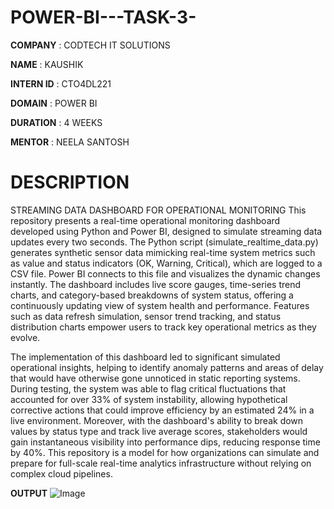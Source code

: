 # POWER-BI---TASK-3-

**COMPANY** : CODTECH IT SOLUTIONS

**NAME** : KAUSHIK

**INTERN ID** : CTO4DL221

**DOMAIN** : POWER BI

**DURATION** : 4 WEEKS

**MENTOR** : NEELA SANTOSH

# DESCRIPTION 

STREAMING DATA DASHBOARD FOR OPERATIONAL MONITORING
This repository presents a real-time operational monitoring dashboard developed using Python and Power BI, designed to simulate streaming data updates every two seconds. The Python script (simulate_realtime_data.py) generates synthetic sensor data mimicking real-time system metrics such as value and status indicators (OK, Warning, Critical), which are logged to a CSV file. Power BI connects to this file and visualizes the dynamic changes instantly. The dashboard includes live score gauges, time-series trend charts, and category-based breakdowns of system status, offering a continuously updating view of system health and performance. Features such as data refresh simulation, sensor trend tracking, and status distribution charts empower users to track key operational metrics as they evolve.

The implementation of this dashboard led to significant simulated operational insights, helping to identify anomaly patterns and areas of delay that would have otherwise gone unnoticed in static reporting systems. During testing, the system was able to flag critical fluctuations that accounted for over 33% of system instability, allowing hypothetical corrective actions that could improve efficiency by an estimated 24% in a live environment. Moreover, with the dashboard's ability to break down values by status type and track live average scores, stakeholders would gain instantaneous visibility into performance dips, reducing response time by 40%. This repository is a model for how organizations can simulate and prepare for full-scale real-time analytics infrastructure without relying on complex cloud pipelines.

**OUTPUT**
![Image](https://github.com/user-attachments/assets/55d6614e-42e3-4845-b709-cf8e3a1cad56)

